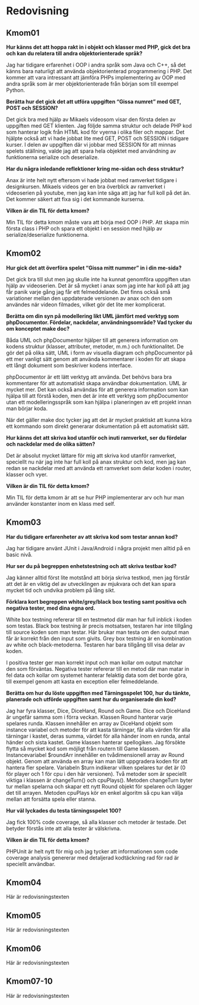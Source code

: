 ---
---
Redovisning
=========================


Kmom01
-------------------------

**Hur känns det att hoppa rakt in i objekt och klasser med PHP, gick det bra och kan du relatera till andra objektorienterade språk?**

Jag har tidigare erfarenhet i OOP i andra språk som Java och C++, så det känns bara naturligt att använda objektorienterad programmering i PHP. Det kommer att vara intressant att jämföra PHPs implementering av  OOP med andra språk som är mer objektorienterade från början som till exempel Python.

**Berätta hur det gick det att utföra uppgiften “Gissa numret” med GET, POST och SESSION?**

Det gick bra med hjälp av Mikaels videosom visar den första delen av uppgiften med GET klienten. Jag följde samma struktur och delade PHP kod som hanterar logik från HTML kod för vyerna i olika filer och mappar. Det hjälpte också att vi hade jobbat lite med GET, POST och SESSION i tidigare kurser. I delen av uppgiften där vi jobbar med SESSION för att minnas spelets ställning, valde jag att spara hela objektet med användning av funktionerna serialize och deserialize.

**Har du några inledande reflektioner kring me-sidan och dess struktur?**

Anax är inte helt nytt eftersom vi hade jobbat med ramverket tidigare i designkursen. Mikaels videos ger en bra överblick av ramverket i videoserien på youtube, men jag kan inte säga att jag har full koll på det än. Det kommer säkert att fixa sig i det kommande kurserna.  

**Vilken är din TIL för detta kmom?**

Min TIL för detta kmom måste vara att börja med OOP i PHP. Att skapa min första class i PHP och spara ett objekt i en session med hjälp av serialize/deserialize funktionerna.


Kmom02
-------------------------

**Hur gick det att överföra spelet “Gissa mitt nummer” in i din me-sida?**

Det gick bra till slut men jag skulle inte ha kunnat genomföra uppgiften utan hjälp av videoserien. Det är så mycket i anax som jag inte har koll på att jag får panik varje gång jag får ett felmeddelande. Det finns också små variationer mellan den uppdaterade versionen av anax och den som användes när videon filmades, vilket gör det lite mer komplicerat.

**Berätta om din syn på modellering likt UML jämfört med verktyg som phpDocumentor. Fördelar, nackdelar, användningsområde? Vad tycker du om konceptet make doc?**

Båda UML och phpDocumentor hjälper till att generera information om kodens struktur (klasser, attributer, metoder, m.m.) och funktionalitet. De gör det på olika sätt, UML i form av visuella diagram och phpDocumentor på ett mer vanligt sätt genom att använda kommentarer i koden för att skapa ett långt dokument som beskriver kodens interface.

phpDocumentor är ett lätt verktyg att använda. Det behövs bara bra kommentarer för att automatiskt skapa användbar dokumentation. UML är mycket mer. Det kan också användas för att generera information som kan hjälpa till att förstå koden, men det är inte ett verktyg som phpDocumentor utan ett modelleringsspråk som kan hjälpa i planeringen av ett projekt innan man börjar koda.

När det gäller make doc tycker jag att det är mycket praktiskt att kunna köra ett kommando som direkt generarar dokumentation på ett automatiskt sätt.

**Hur känns det att skriva kod utanför och inuti ramverket, ser du fördelar och nackdelar med de olika sätten?**

Det är absolut mycket lättare för mig att skriva kod utanför ramverket, speciellt nu när jag inte har full koll på anax struktur och kod, men jag kan redan se nackdelar med att använda ett ramverket som delar koden i router, klasser och vyer.

**Vilken är din TIL för detta kmom?**

Min TIL för detta kmom är att se hur PHP implementerar arv och hur man använder konstanter inom en klass med self.


Kmom03
-------------------------

**Har du tidigare erfarenheter av att skriva kod som testar annan kod?**

Jag har tidigare använt JUnit i Java/Android i några projekt men alltid på en basic nivå.   

**Hur ser du på begreppen enhetstestning och att skriva testbar kod?**

Jag känner alltid först lite motstånd att börja skriva testkod, men jag förstår att det är en viktig del av utvecklingen av mjukvara och det kan spara mycket tid och undvika problem på lång sikt.

**Förklara kort begreppen white/grey/black box testing samt positiva och negativa tester, med dina egna ord.**

White box testning refererar till en testmetod där man har full inblick i koden som testas. Black box testning är precis motsatsen, testaren har inte tillgång till source koden som man testar. Här brukar man testa om den output man får är korrekt från den input som givits. Grey box testning är en kombination av white och black-metoderna. Testaren har bara tillgång till visa delar av koden.     

I positiva tester ger man korrekt input och man kollar om output matchar den som förväntas. Negativa tester refererar till en metod där man matar in fel data och kollar om systemet hanterar felaktig data som det borde göra, till exempel genom att kasta en exception eller felmeddelande.

**Berätta om hur du löste uppgiften med Tärningsspelet 100, hur du tänkte, planerade och utförde uppgiften samt hur du organiserade din kod?**

Jag har fyra klasser, Dice, DiceHand, Round och Game. Dice och DiceHand är ungefär samma som i förra veckan. Klassen Round hanterar varje spelares runda. Klassen innehåller en array av DiceHand objekt som instance variabel och metoder för att kasta tärningar, får alla värden för alla tärningar i kastet, deras summa, värdet för alla händer inom en runda, antal händer och sista kastet.
Game klassen hanterar spellogiken. Jag försökte flytta så mycket kod som möjligt från routern till Game klassen. Instancevariabel $roundArr innehåller en tvådimensionell array av Round objekt. Genom att använda en array kan man lätt uppgradera koden för att hantera fler spelare. Variabeln $turn indikerar vilken spelares tur det är (0 för player och 1 för cpu i den här versionen). Två metoder som är speciellt viktiga i klassen är changeTurn() och cpuPlays(). Metoden changeTurn byter tur mellan spelarna och skapar ett nytt Round objekt för spelaren och lägger det till arrayen. Metoden cpuPlays kör en enkel algoritm så cpu kan välja mellan att forsätta spela eller stanna.

**Hur väl lyckades du testa tärningsspelet 100?**

Jag fick 100% code coverage, så alla klasser och metoder är testade. Det betyder förstås inte att alla tester är välskrivna.

**Vilken är din TIL för detta kmom?**

PHPUnit är helt nytt för mig och jag tycker att informationen som code coverage analysis genererar med detaljerad kodtäckning rad för rad är speciellt användbar.



Kmom04
-------------------------

Här är redovisningstexten



Kmom05
-------------------------

Här är redovisningstexten



Kmom06
-------------------------

Här är redovisningstexten



Kmom07-10
-------------------------

Här är redovisningstexten
